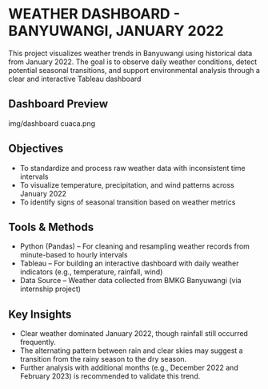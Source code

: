 # WEATHER DASHBOARD - BANYUWANGI, JANUARY 2022

This project visualizes weather trends in Banyuwangi using historical data from January 2022. The goal is to observe daily weather conditions, detect potential seasonal transitions, and support environmental analysis through a clear and interactive Tableau dashboard


## Dashboard Preview

img/dashboard cuaca.png


## Objectives
- To standardize and process raw weather data with inconsistent time intervals
- To visualize temperature, precipitation, and wind patterns across January 2022
- To identify signs of seasonal transition based on weather metrics


## Tools & Methods
- Python (Pandas) – For cleaning and resampling weather records from minute-based to hourly intervals
- Tableau – For building an interactive dashboard with daily weather indicators (e.g., temperature, rainfall, wind)
- Data Source – Weather data collected from BMKG Banyuwangi (via internship project)


## Key Insights
- Clear weather dominated January 2022, though rainfall still occurred frequently.
- The alternating pattern between rain and clear skies may suggest a transition from the rainy season to the dry season.
- Further analysis with additional months (e.g., December 2022 and February 2023) is recommended to validate this trend.
